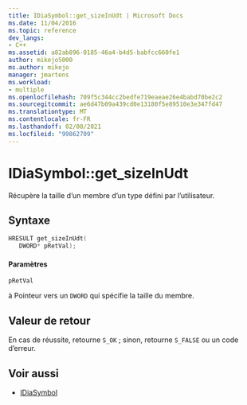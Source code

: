```yaml
---
title: IDiaSymbol::get_sizeInUdt | Microsoft Docs
ms.date: 11/04/2016
ms.topic: reference
dev_langs:
- C++
ms.assetid: a82ab896-0185-46a4-b4d5-babfcc660fe1
author: mikejo5000
ms.author: mikejo
manager: jmartens
ms.workload:
- multiple
ms.openlocfilehash: 709f5c344cc2bedfe719eaeae26e4babd70be2c2
ms.sourcegitcommit: ae6d47b09a439cd0e13180f5e89510e3e347fd47
ms.translationtype: MT
ms.contentlocale: fr-FR
ms.lasthandoff: 02/08/2021
ms.locfileid: "99862709"
---
```

# <a name="idiasymbolget_sizeinudt"></a>IDiaSymbol::get_sizeInUdt
Récupère la taille d’un membre d’un type défini par l’utilisateur.

## <a name="syntax"></a>Syntaxe

```C++
HRESULT get_sizeInUdt(
   DWORD* pRetVal);
```

#### <a name="parameters"></a>Paramètres
 `pRetVal`

à Pointeur vers un `DWORD` qui spécifie la taille du membre.

## <a name="return-value"></a>Valeur de retour
 En cas de réussite, retourne `S_OK` ; sinon, retourne `S_FALSE` ou un code d’erreur.

## <a name="see-also"></a>Voir aussi
- [IDiaSymbol](../../debugger/debug-interface-access/idiasymbol.md)